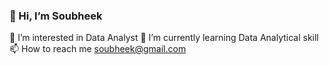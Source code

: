 ### 👋 Hi, I’m Soubheek 
👀 I’m interested in Data Analyst 
🌱 I’m currently learning Data Analytical skill 
📫 How to reach me soubheek@gmail.com

<!--
**soubheekte/soubheekte** is a ✨ _special_ ✨ repository because its `README.md` (this file) appears on your GitHub profile.

Here are some ideas to get you started:

- 🔭 I’m currently working on ...
- 🌱 I’m currently learning ...
- 👯 I’m looking to collaborate on ...
- 🤔 I’m looking for help with ...
- 💬 Ask me about ...
- 📫 How to reach me: ...
- 😄 Pronouns: ...
- ⚡ Fun fact: ...
-->
